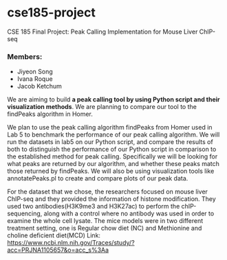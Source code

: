 # cse185-project
CSE 185 Final Project: Peak Calling Implementation for Mouse Liver ChIP-seq

### Members:
- Jiyeon Song
- Ivana Roque
- Jacob Ketchum

We are aiming to build **a peak calling tool by using Python script and their visualization methods**. We are planning to compare our tool to the findPeaks algorithm in Homer. 

We plan to use the peak calling algorithm findPeaks from Homer used in Lab 5 to benchmark the performance of our peak calling algorithm. We will run the datasets in lab5 on our Python script, and compare the results of both to distinguish the performance of our Python script in comparison to the established method for peak calling. Specifically we will be looking for what peaks are returned by our algorithm, and whether these peaks match those returned by findPeaks. We will also be using visualization tools like annotatePeaks.pl to create and compare plots of our peak data.

For the dataset that we chose, the researchers focused on mouse liver ChIP-seq and they provided the information of histone modification. They used two antibodies(H3K9me3 and H3K27ac) to perform the chIP-sequencing, along with a control where no antibody was used in order to examine the whole cell lysate. The mice models were in two different treatment setting, one is Regular chow diet (NC) and Methionine and choline deficient diet(MCD)
Link: https://www.ncbi.nlm.nih.gov/Traces/study/?acc=PRJNA1105657&o=acc_s%3Aa

